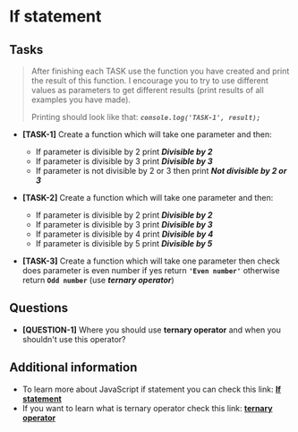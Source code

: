 # If statement

## Tasks

> After finishing each TASK use the function you have created and print the result of this function. I encourage you to try to use different values as parameters to get different results (print results of all examples you have made).
>
> Printing should look like that: **_`console.log('TASK-1', result);`_**

- **[TASK-1]** Create a function which will take one parameter and then:

  - If parameter is divisible by 2 print **_Divisible by 2_**
  - If parameter is divisible by 3 print **_Divisible by 3_**
  - If parameter is not divisible by 2 or 3 then print **_Not divisible by 2 or 3_**

- **[TASK-2]** Create a function which will take one parameter and then:

  - If parameter is divisible by 2 print **_Divisible by 2_**
  - If parameter is divisible by 3 print **_Divisible by 3_**
  - If parameter is divisible by 4 print **_Divisible by 4_**
  - If parameter is divisible by 5 print **_Divisible by 5_**

- **[TASK-3]** Create a function which will take one parameter then check does parameter is even number if yes return **`'Even number'`** otherwise return **`Odd number`** (use **_ternary operator_**)

## Questions

- **[QUESTION-1]** Where you should use **ternary operator** and when you shouldn't use this operator?

## Additional information

- To learn more about JavaScript if statement you can check this link: **[If statement](https://developer.mozilla.org/en-US/docs/Web/JavaScript/Reference/Statements/if...else)**
- If you want to learn what is ternary operator check this link: **[ternary operator](https://developer.mozilla.org/en-US/docs/Web/JavaScript/Reference/Operators/Conditional_Operator)**
